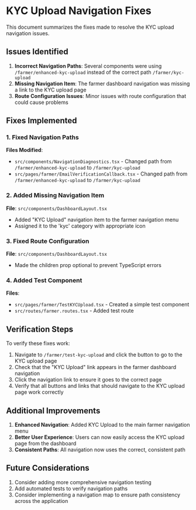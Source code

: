 # KYC Upload Navigation Fixes

This document summarizes the fixes made to resolve the KYC upload navigation issues.

## Issues Identified

1. **Incorrect Navigation Paths**: Several components were using `/farmer/enhanced-kyc-upload` instead of the correct path `/farmer/kyc-upload`
2. **Missing Navigation Item**: The farmer dashboard navigation was missing a link to the KYC upload page
3. **Route Configuration Issues**: Minor issues with route configuration that could cause problems

## Fixes Implemented

### 1. Fixed Navigation Paths
**Files Modified**:
- `src/components/NavigationDiagnostics.tsx` - Changed path from `/farmer/enhanced-kyc-upload` to `/farmer/kyc-upload`
- `src/pages/farmer/EmailVerificationCallback.tsx` - Changed path from `/farmer/enhanced-kyc-upload` to `/farmer/kyc-upload`

### 2. Added Missing Navigation Item
**File**: `src/components/DashboardLayout.tsx`
- Added "KYC Upload" navigation item to the farmer navigation menu
- Assigned it to the 'kyc' category with appropriate icon

### 3. Fixed Route Configuration
**File**: `src/components/DashboardLayout.tsx`
- Made the children prop optional to prevent TypeScript errors

### 4. Added Test Component
**Files**:
- `src/pages/farmer/TestKYCUpload.tsx` - Created a simple test component
- `src/routes/farmer.routes.tsx` - Added test route

## Verification Steps

To verify these fixes work:

1. Navigate to `/farmer/test-kyc-upload` and click the button to go to the KYC upload page
2. Check that the "KYC Upload" link appears in the farmer dashboard navigation
3. Click the navigation link to ensure it goes to the correct page
4. Verify that all buttons and links that should navigate to the KYC upload page work correctly

## Additional Improvements

1. **Enhanced Navigation**: Added KYC Upload to the main farmer navigation menu
2. **Better User Experience**: Users can now easily access the KYC upload page from the dashboard
3. **Consistent Paths**: All navigation now uses the correct, consistent path

## Future Considerations

1. Consider adding more comprehensive navigation testing
2. Add automated tests to verify navigation paths
3. Consider implementing a navigation map to ensure path consistency across the application